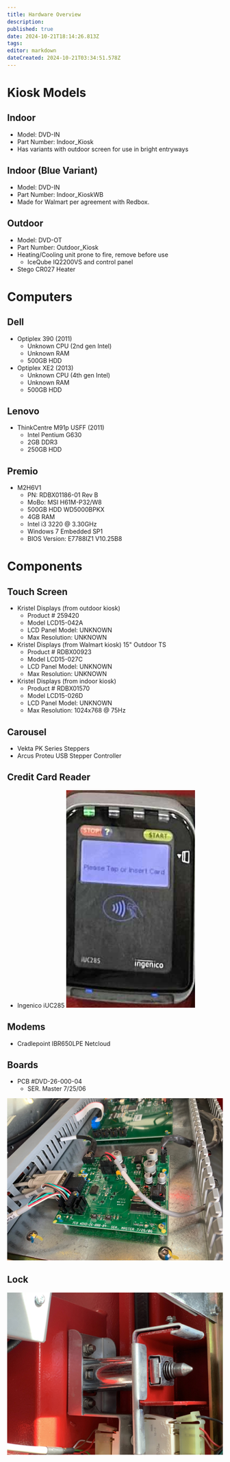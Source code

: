 ```yaml
---
title: Hardware Overview
description: 
published: true
date: 2024-10-21T18:14:26.813Z
tags: 
editor: markdown
dateCreated: 2024-10-21T03:34:51.578Z
---
```


# Kiosk Models
## Indoor
  - Model: DVD-IN
  - Part Number: Indoor_Kiosk
  - Has variants with outdoor screen for use in bright entryways
## Indoor (Blue Variant)
  - Model: DVD-IN
  - Part Number: Indoor_KioskWB
  - Made for Walmart per agreement with Redbox.
## Outdoor
  - Model: DVD-OT
  - Part Number: Outdoor_Kiosk
  - Heating/Cooling unit prone to fire, remove before use
  	- IceQube IQ2200VS and control panel
  - Stego CR027 Heater

# Computers

## Dell
- Optiplex 390 (2011)
  - Unknown CPU (2nd gen Intel)
  - Unknown RAM
  - 500GB HDD
- Optiplex XE2 (2013)
  - Unknown CPU (4th gen Intel)
  - Unknown RAM
  - 500GB HDD

## Lenovo
- ThinkCentre M91p USFF (2011)
  - Intel Pentium G630
  - 2GB DDR3
  - 250GB HDD
  
## Premio
- M2H6V1
   - PN: RDBX01186-01 Rev B
   - MoBo: MSI H61M-P32/W8
   - 500GB HDD WD5000BPKX
   - 4GB RAM
   - Intel i3 3220 @ 3.30GHz
   - Windows 7 Embedded SP1
   - BIOS Version: E7788IZ1 V10.25B8
   
 # Components
 ## Touch Screen
 - Kristel Displays (from outdoor kiosk)
    - Product # 259420
    - Model LCD15-042A
    - LCD Panel Model: UNKNOWN
    - Max Resolution: UNKNOWN
 - Kristel Displays (from Walmart kiosk) 15" Outdoor TS
    - Product # RDBX00923
    - Model LCD15-027C
    - LCD Panel Model: UNKNOWN
    - Max Resolution: UNKNOWN
 - Kristel Displays (from indoor kiosk)
    - Product # RDBX01570
    - Model LCD15-026D
    - LCD Panel Model: UNKNOWN
    - Max Resolution: 1024x768 @ 75Hz
## Carousel
 - Vekta PK Series Steppers
 - Arcus Proteu USB Stepper Controller
## Credit Card Reader
 - Ingenico iUC285
 ![ingenico_iuc285.png](/ingenico_iuc285.png)
## Modems
- Cradlepoint IBR650LPE Netcloud
## Boards
- PCB #DVD-26-000-04
   - SER. Master 7/25/06

![PCB #DVD-26-000-04 Board](/pcb_dvd-26-000-04_snachodog.jpg "PCB #DVD-26-000-04 Board")
   
## Lock
![Locked Lock from within a kiosk](/locked_lock.jpg "Locked lock from within a kiosk")
